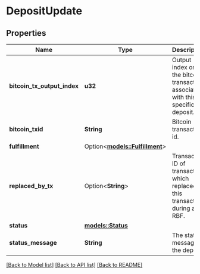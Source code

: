 # DepositUpdate

## Properties

Name | Type | Description | Notes
------------ | ------------- | ------------- | -------------
**bitcoin_tx_output_index** | **u32** | Output index on the bitcoin transaction associated with this specific deposit. | 
**bitcoin_txid** | **String** | Bitcoin transaction id. | 
**fulfillment** | Option<[**models::Fulfillment**](Fulfillment.md)> |  | [optional]
**replaced_by_tx** | Option<**String**> | Transaction ID of transaction which replaced this transaction during an RBF. | [optional]
**status** | [**models::Status**](Status.md) |  | 
**status_message** | **String** | The status message of the deposit. | 

[[Back to Model list]](../README.md#documentation-for-models) [[Back to API list]](../README.md#documentation-for-api-endpoints) [[Back to README]](../README.md)


